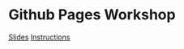 Github Pages Workshop
=====================

[Slides](Creating_Your_Site.pdf)
[Instructions](Github_Pages_Instructions.pdf)

